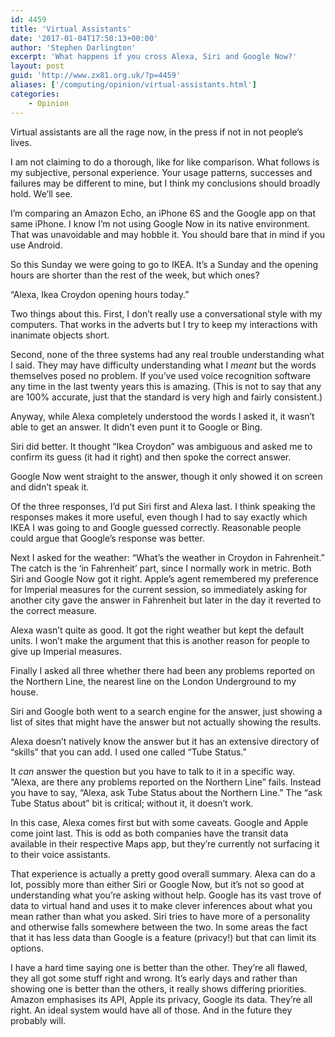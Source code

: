 ```yaml
---
id: 4459
title: 'Virtual Assistants'
date: '2017-01-04T17:50:13+00:00'
author: 'Stephen Darlington'
excerpt: 'What happens if you cross Alexa, Siri and Google Now?'
layout: post
guid: 'http://www.zx81.org.uk/?p=4459'
aliases: ['/computing/opinion/virtual-assistants.html']
categories:
    - Opinion
---
```


Virtual assistants are all the rage now, in the press if not in not people’s lives.

I am not claiming to do a thorough, like for like comparison. What follows is my subjective, personal experience. Your usage patterns, successes and failures may be different to mine, but I think my conclusions should broadly hold. We’ll see.

I’m comparing an Amazon Echo, an iPhone 6S and the Google app on that same iPhone. I know I’m not using Google Now in its native environment. That was unavoidable and may hobble it. You should bare that in mind if you use Android.

So this Sunday we were going to go to IKEA. It’s a Sunday and the opening hours are shorter than the rest of the week, but which ones?

“Alexa, Ikea Croydon opening hours today.”

Two things about this. First, I don’t really use a conversational style with my computers. That works in the adverts but I try to keep my interactions with inanimate objects short.

Second, none of the three systems had any real trouble understanding what I said. They may have difficulty understanding what I *meant* but the words themselves posed no problem. If you’ve used voice recognition software any time in the last twenty years this is amazing. (This is not to say that any are 100% accurate, just that the standard is very high and fairly consistent.)

Anyway, while Alexa completely understood the words I asked it, it wasn’t able to get an answer. It didn’t even punt it to Google or Bing.

Siri did better. It thought “Ikea Croydon” was ambiguous and asked me to confirm its guess (it had it right) and then spoke the correct answer.

Google Now went straight to the answer, though it only showed it on screen and didn’t speak it.

Of the three responses, I’d put Siri first and Alexa last. I think speaking the responses makes it more useful, even though I had to say exactly which IKEA I was going to and Google guessed correctly. Reasonable people could argue that Google’s response was better.

Next I asked for the weather: “What’s the weather in Croydon in Fahrenheit.” The catch is the ‘in Fahrenheit’ part, since I normally work in metric. Both Siri and Google Now got it right. Apple’s agent remembered my preference for Imperial measures for the current session, so immediately asking for another city gave the answer in Fahrenheit but later in the day it reverted to the correct measure.

Alexa wasn’t quite as good. It got the right weather but kept the default units. I won’t make the argument that this is another reason for people to give up Imperial measures.

Finally I asked all three whether there had been any problems reported on the Northern Line, the nearest line on the London Underground to my house.

Siri and Google both went to a search engine for the answer, just showing a list of sites that might have the answer but not actually showing the results.

Alexa doesn’t natively know the answer but it has an extensive directory of “skills” that you can add. I used one called “Tube Status.”

It *can* answer the question but you have to talk to it in a specific way. “Alexa, are there any problems reported on the Northern Line” fails. Instead you have to say, “Alexa, ask Tube Status about the Northern Line.” The “ask Tube Status about” bit is critical; without it, it doesn’t work.

In this case, Alexa comes first but with some caveats. Google and Apple come joint last. This is odd as both companies have the transit data available in their respective Maps app, but they’re currently not surfacing it to their voice assistants.

That experience is actually a pretty good overall summary. Alexa can do a lot, possibly more than either Siri or Google Now, but it’s not so good at understanding what you’re asking without help. Google has its vast trove of data to virtual hand and uses it to make clever inferences about what you mean rather than what you asked. Siri tries to have more of a personality and otherwise falls somewhere between the two. In some areas the fact that it has less data than Google is a feature (privacy!) but that can limit its options.

I have a hard time saying one is better than the other. They’re all flawed, they all got some stuff right and wrong. It’s early days and rather than showing one is better than the others, it really shows differing priorities. Amazon emphasises its API, Apple its privacy, Google its data. They’re all right. An ideal system would have all of those. And in the future they probably will.